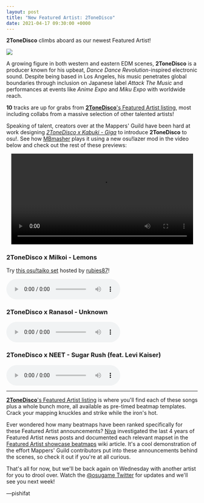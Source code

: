 ```yaml
---
layout: post
title: "New Featured Artist: 2ToneDisco"
date: 2021-04-17 09:30:00 +0000
---
```


**2ToneDisco** climbs aboard as our newest Featured Artist!

![](https://assets.ppy.sh/artists/157/header.jpg)

A growing figure in both western and eastern EDM scenes, **2ToneDisco** is a producer known for his upbeat, *Dance Dance Revolution*-inspired electronic sound. Despite being based in Los Angeles, his music penetrates global boundaries through inclusion on Japanese label *Attack The Music* and performances at events like *Anime Expo* and *Miku Expo* with worldwide reach.

**10** tracks are up for grabs from [**2ToneDisco**'s Featured Artist listing](https://osu.ppy.sh/beatmaps/artists/157), most including collabs from a massive selection of other talented artists!

Speaking of talent, creators over at the Mappers' Guild have been hard at work designing [*2ToneDisco x Kabuki - Giga*](https://osu.ppy.sh/beatmapsets/1392421) to introduce **2ToneDisco** to osu!. See how [MBmasher](https://osu.ppy.sh/users/4498616) plays it using a new osu!lazer mod in the video below and check out the rest of these previews:

<div align="center">
    <video width="95%" controls>
        <source src="https://assets.ppy.sh/artists/157/release_showcase.mp4" type="video/mp4" preload="none">
    </video>
</div>

### 2ToneDisco x Milkoi - Lemons

Try [this osu!taiko set](https://osu.ppy.sh/beatmapsets/1402379) hosted by [rubies87](https://osu.ppy.sh/users/4949934)!

<audio controls>
    <source src="https://assets.ppy.sh/artists/157/With%20Friends/2ToneDisco%20x%20Milkoi%20-%20Lemon.mp3" type="audio/mpeg">
</audio>

### 2ToneDisco x Ranasol - Unknown

<audio controls>
    <source src="https://assets.ppy.sh/artists/157/Unknown/2ToneDisco%20x%20RANASOL%20-%20Unknown.mp3" type="audio/mpeg">
</audio>

### 2ToneDisco x NEET - Sugar Rush (feat. Levi Kaiser) 

<audio controls>
    <source src="https://assets.ppy.sh/artists/157/With%20Friends/2ToneDisco%20x%20NEET%20-%20Sugar%20Rush%20(feat.%20Levi%20Kaiser).mp3" type="audio/mpeg">
</audio>

---

[**2ToneDisco**'s Featured Artist listing](https://osu.ppy.sh/beatmaps/artists/157) is where you'll find each of these songs plus a whole bunch more, all available as pre-timed beatmap templates. Crack your mapping knuckles and strike while the iron's hot.

Ever wondered how many beatmaps have been ranked specifically for these Featured Artist announcements? [Niva](https://osu.ppy.sh/users/197805) investigated the last 4 years of Featured Artist news posts and documented each relevant mapset in the [Featured Artist showcase beatmaps](/wiki/Featured_Artists/Featured_Artist_showcase_beatmaps) wiki article. It's a cool demonstration of the effort Mappers' Guild contributors put into these announcements behind the scenes, so check it out if you're at all curious.

That's all for now, but we'll be back again on Wednesday with another artist for you to drool over. Watch the [@osugame Twitter](https://twitter.com/osugame) for updates and we'll see you next week!

—pishifat
